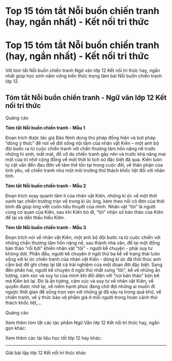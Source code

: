 # Top 15 tóm tắt Nỗi buồn chiến tranh (hay, ngắn nhất) - Kết nối tri thức

# Top 15 tóm tắt Nỗi buồn chiến tranh (hay, ngắn nhất) - Kết nối tri thức

Với tóm tắt Nỗi buồn chiến tranh Ngữ văn lớp 12 Kết nối tri thức hay, ngắn nhất giúp học sinh nắm vững kiến thức trọng tâm bài Nỗi buồn chiến tranh lớp 12.

## Tóm tắt Nỗi buồn chiến tranh - Ngữ văn lớp 12 Kết nối tri thức

Quảng cáo

**Tóm tắt Nỗi buồn chiến tranh - Mẫu 1**

Đoạn trích được tác giả Bảo Ninh dùng thủ pháp đồng hiện và bút pháp “dòng ý thức” để nói về đời sống nội tâm của nhân vật Kiên – một anh bộ đội bước ra từ cuộc chiến tranh với chấn thương tâm hồn nặng nề trước những hi sinh, mất mát, đổ vỡ do chiến tranh gây nên và trước khả năng mai một của trí nhớ cộng đồng về một thời kì lịch sử đặc biệt đã qua. Kiên luôn tự cật vấn đến đau đớn về tâm thế tồn tại trong cuộc đời, về thân phận của tình yêu, về chiến tranh như một môi trường thử thách khốc liệt đối với nhân tính.

**Tóm tắt Nỗi buồn chiến tranh - Mẫu 2**

Đoạn trích xoay quanh tâm lí của nhân vật Kiên, những kí ức về một thời oanh tạc chiến trường tràn về trong kí ức ông, kèm theo nỗi cô đơn của thời bình đã giúp ông viết cuốn tiểu thuyết của mình. Nhân vật “tôi” là người cùng cơ quan của Kiên, sau khi Kiên bỏ đi, “tôi” nhận số bản thảo của Kiên để lại và dần thấu hiểu Kiên.

**Tóm tắt Nỗi buồn chiến tranh - Mẫu 3**

Đoạn trích nói về nhân vật Kiên, một anh bộ đội bước ra từ cuộc chiến với những chấn thương tâm hồn nặng nề, sau thành nhà văn, để lại một đống bản thảo "rối bời" khiến nhân vật "tôi" - người kể chuyện - phải suy tư không dứt. Phần đầu, người kể chuyện ở ngôi thứ ba kể về trạng thái luôn sống với kí ức chiến tranh của nhân vật Kiên - dòng kí ức đã thôi thúc anh cầm bút để ghi chép lại tất cả trải nghiệm của một đoạn đời đặc biệt. Sang đến phần hai, người kể chuyện ở ngôi thứ nhất xưng "tôi", kể về những ấn tượng, cảm xúc và suy tư của mình khi đối diện với “núi bản thảo” bộn bề mà Kiên bỏ lại. Đó là ấn tượng, cảm xúc và suy tư về nhân vật Kiên, về quyền được nhớ lại, về niềm hạnh phúc đang chờ đợi những ai muốn đi ngược thời gian để sống trọn vẹn với những gì đã xảy ra trong quá khứ, về chiến tranh, về ý thức bảo vệ phẩm giá ở mỗi người trong hoàn cảnh thử thách khốc liệt,...

Quảng cáo

Xem thêm tóm tắt các tác phẩm Ngữ Văn lớp 12 Kết nối tri thức hay, ngắn gọn khác:

Xem thêm các tài liệu học tốt lớp 12 hay khác:

* * *

Giải bài tập lớp 12 Kết nối tri thức khác

